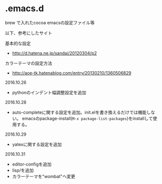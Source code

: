 # .emacs.d
brew で入れたcocoa emacsの設定ファイル等

以下、参考にしたサイト

基本的な設定
- http://d.hatena.ne.jp/sandai/20120304/p2

カラーテーマの設定方法
- http://aoe-tk.hatenablog.com/entry/20130210/1360506829


2016.10.26
- pythonのインデント幅調整設定を追加

2016.10.28
- auto-completeに関する設定を追加。init.elを書き換えるだけでは機能しない。
emacsのpackage-install(`M-x package-list-packages`)をinstallして使用する。

2016.10.29
- yatexに関する設定を追加

2016.10.31
- editor-configを追加
- lisp/を追加
- カラーテーマを"wombat"ヘ変更